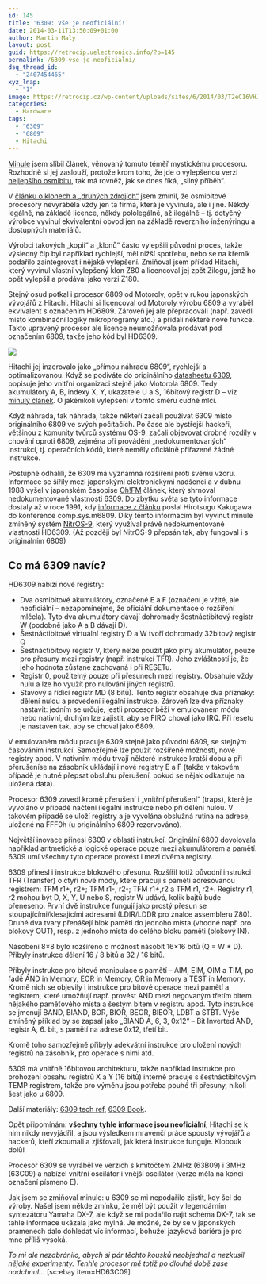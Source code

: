 ```yaml
---
id: 145
title: '6309: Vše je neoficiální!'
date: 2014-03-11T13:50:09+01:00
author: Martin Maly
layout: post
guid: https://retrocip.uelectronics.info/?p=145
permalink: /6309-vse-je-neoficialni/
dsq_thread_id:
  - "2407454465"
xyz_lnap:
  - "1"
image: https://retrocip.cz/wp-content/uploads/sites/6/2014/03/T2eC16VHJHFFmOoS6iBRzsj7cfw60_35-300x198.jpg
categories:
  - Hardware
tags:
  - "6309"
  - "6809"
  - Hitachi
---
```

[Minule](https://retrocip.uelectronics.info/posledni-krasavec-osmibitove-ery/ "Poslední krasavec osmibitové éry") jsem slíbil článek, věnovaný tomuto téměř mystickému procesoru. Rozhodně si jej zaslouží, protože krom toho, že jde o vylepšenou verzi [nejlepšího osmibitu](https://retrocip.uelectronics.info/posledni-krasavec-osmibitove-ery/ "Poslední krasavec osmibitové éry"), tak má rovněž, jak se dnes říká, &#8222;silný příběh&#8220;.

<!--more-->

V [článku o klonech a &#8222;druhých zdrojích&#8220;](https://retrocip.uelectronics.info/klony-a-procesory/ "Klony a procesory") jsem zmínil, že osmibitové procesory nevyráběla vždy jen ta firma, která je vyvinula, ale i jiné. Někdy legálně, na základě licence, někdy pololegálně, až ilegálně &#8211; tj. dotyčný výrobce vyvinul ekvivalentní obvod jen na základě reverzního inženýringu a dostupných materiálů.

Výrobci takových &#8222;kopií&#8220; a &#8222;klonů&#8220; často vylepšili původní proces, takže výsledný čip byl například rychlejší, měl nižší spotřebu, nebo se na křemík podařilo zaintegrovat i nějaké vylepšení. Zmiňoval jsem příklad Hitachi, který vyvinul vlastní vylepšený klon Z80 a licencoval jej zpět Zilogu, jenž ho opět vylepšil a prodával jako verzi Z180.

Stejný osud potkal i procesor 6809 od Motoroly, opět v rukou japonských vývojářů z Hitachi. Hitachi si licencoval od Motoroly výrobu 6809 a vyráběl ekvivalent s označením HD6809. Zároveň jej ale přepracovali (např. zavedli místo kombinační logiky mikroprogramy atd.) a přidali některé nové funkce. Takto upravený procesor ale licence neumožňovala prodávat pod označením 6809, takže jeho kód byl HD6309.

<a href="https://retrocip.uelectronics.info/6309-vyse-lepe-radostneji/t2ec16vhjhffmoos6ibrzsj7cfw60_35/" rel="attachment wp-att-146">![](https://retrocip.uelectronics.info/wp-content/uploads/sites/6/2014/03/T2eC16VHJHFFmOoS6iBRzsj7cfw60_35.jpg)</a>

Hitachi jej inzerovalo jako &#8222;přímou náhradu 6809&#8220;, rychlejší a optimalizovanou. Když se podíváte do originálního [datasheetu 6309](https://www.datasheetarchive.com/dl/Scans-031/ScansU9X30544.pdf), popisuje jeho vnitřní organizaci stejně jako Motorola 6809. Tedy akumulátory A, B, indexy X, Y, ukazatele U a S, 16bitový registr D &#8211; viz [minulý článek](https://retrocip.uelectronics.info/posledni-krasavec-osmibitove-ery/ "Poslední krasavec osmibitové éry"). O jakémkoli vylepšení v tomto směru cudně mlčí.

Když náhrada, tak náhrada, takže někteří začali používat 6309 místo originálního 6809 ve svých počítačích. Po čase ale bystřejší hackeři, většinou z komunity tvůrců systému OS-9, začali objevovat drobné rozdíly v chování oproti 6809, zejména při provádění &#8222;nedokumentovaných&#8220; instrukcí, tj. operačních kódů, které neměly oficiálně přiřazené žádné instrukce.

Postupně odhalili, že 6309 má významná rozšíření proti svému vzoru. Informace se šířily mezi japonskými elektronickými nadšenci a v dubnu 1988 vyšel v japonském časopise [Oh!FM](https://ja.wikipedia.org/wiki/Oh!FM) článek, který shrnoval nedokumentované vlastnosti 6309. Do zbytku světa se tyto informace dostaly až v roce 1991, kdy [informace z článku](https://koti.mbnet.fi/~atjs/mc6809/Information/6309.txt) poslal Hirotsugu Kakugawa do konference comp.sys.m6809. Díky těmto informacím byl vyvinut minule zmíněný systém [NitrOS-9](https://sourceforge.net/projects/nitros9/), který využíval právě nedokumentované vlastnosti HD6309. (Až později byl NitrOS-9 přepsán tak, aby fungoval i s originálním 6809)

## Co má 6309 navíc?

HD6309 nabízí nové registry:

  * Dva osmibitové akumulátory, označené E a F (označení je vžité, ale neoficiální &#8211; nezapomínejme, že oficiální dokumentace o rozšíření mlčela). Tyto dva akumulátory dávají dohromady šestnáctibitový registr W (podobně jako A a B dávají D).
  * Šestnáctibitové virtuální registry D a W tvoří dohromady 32bitový registr Q
  * Šestnáctibitový registr V, který nelze použít jako plný akumulátor, pouze pro přesuny mezi registry (např. instrukcí TFR). Jeho zvláštností je, že jeho hodnota zůstane zachovaná i při RESETu.
  * Registr 0, použitelný pouze při přesunech mezi registry. Obsahuje vždy nulu a lze ho využít pro nulování jiných registrů.
  * Stavový a řídicí registr MD (8 bitů). Tento registr obsahuje dva příznaky: dělení nulou a provedení ilegální instrukce. Zároveň lze dva příznaky nastavit: jedním se určuje, jestli procesor běží v emulovaném módu nebo nativní, druhým lze zajistit, aby se FIRQ choval jako IRQ. Při resetu je nastaven tak, aby se choval jako 6809.

V emulovaném módu pracuje 6309 stejně jako původní 6809, se stejným časováním instrukcí. Samozřejmě lze použít rozšířené možnosti, nové registry apod. V nativním módu trvají některé instrukce kratší dobu a při přerušeníse na zásobník ukládají i nové registry E a F (takže v takovém případě je nutné přepsat obsluhu přerušení, pokud se nějak odkazuje na uložená data).

Procesor 6309 zavedl kromě přerušení i &#8222;vnitřní přerušení&#8220; (traps), které je vyvoláno v případě načtení ilegální instrukce nebo při dělení nulou. V takovém případě se uloží registry a je vyvolána obslužná rutina na adrese, uložené na FFF0h (u originálního 6809 rezervováno).

Největší inovace přinesl 6309 v oblasti instrukcí. Originální 6809 dovolovala například aritmetické a logické operace pouze mezi akumulátorem a pamětí. 6309 umí všechny tyto operace provést i mezi dvěma registry.

6309 přinesl i instrukce blokového přesunu. Rozšířil totiž původní instrukci TFR (Transfer) o čtyři nové módy, které pracují s pamětí adresovanou registrem: TFM r1+, r2+; TFM r1-, r2-; TFM r1+,r2 a TFM r1, r2+. Registry r1, r2 mohou být D, X, Y, U nebo S, registr W udává, kolik bajtů bude přeneseno. První dvě instrukce fungují jako prostý přesun se stoupajícími/klesajícími adresami (LDIR/LDDR pro znalce assembleru Z80). Druhé dva tvary přenášejí blok paměti do jednoho místa (vhodné např. pro blokový OUT), resp. z jednoho místa do celého bloku paměti (blokový IN).

Násobení 8&#215;8 bylo rozšířeno o možnost násobit 16&#215;16 bitů (Q = W * D). Přibyly instrukce dělení 16 / 8 bitů a 32 / 16 bitů.

Přibyly instrukce pro bitové manipulace s pamětí &#8211; AIM, EIM, OIM a TIM, po řadě AND in Memory, EOR in Memory, OR in Memory a TEST in Memory. Kromě nich se objevily i instrukce pro bitové operace mezi pamětí a registrem, které umožňují např. provést AND mezi negovaným třetím bitem nějakého paměťového místa a šestým bitem v registru apod. Tyto instrukce se jmenují BAND, BIAND, BOR, BIOR, BEOR, BIEOR, LDBT a STBT. Výše zmíněný příklad by se zapsal jako &#8222;BIAND A, 6, 3, 0x12&#8220; &#8211; Bit Inverted AND, registr A, 6. bit, s pamětí na adrese 0x12, třetí bit.

Kromě toho samozřejmě přibyly adekvátní instrukce pro uložení nových registrů na zásobník, pro operace s nimi atd.

6309 má vnitřně 16bitovou architekturu, takže například instrukce pro prohození obsahu registrů X a Y (16 bitů) interně pracuje s šestnáctibitovým TEMP registrem, takže pro výměnu jsou potřeba pouhé tři přesuny, nikoli šest jako u 6809.

Další materiály: [6309 tech ref](https://koti.mbnet.fi/~atjs/mc6809/Information/6309.techref), [6309 Book](https://cyberabi.ipower.com/Downloads/The_6309_Book.pdf).

Opět připomínám: **všechny tyhle informace jsou neoficiální**, Hitachi se k nim nikdy nevyjádřil, a jsou výsledkem mravenčí práce spousty vývojářů a hackerů, kteří zkoumali a zjišťovali, jak která instrukce funguje. Klobouk dolů!

Procesor 6309 se vyráběl ve verzích s kmitočtem 2MHz (63B09) i 3MHz (63C09) a nabízel vnitřní oscilátor i vnější oscilátor (verze měla na konci označení písmeno E).

Jak jsem se zmiňoval minule: u 6309 se mi nepodařilo zjistit, kdy šel do výroby. Našel jsem někde zmínku, že měl být použit v legendárním syntezátoru Yamaha DX-7, ale když se mi podařilo najít schéma DX-7, tak se tahle informace ukázala jako mylná. Je možné, že by se v japonských pramenech dalo dohledat víc informací, bohužel jazyková bariéra je pro mne příliš vysoká.

_To mi ale nezabránilo, abych si pár těchto kousků neobjednal a nezkusil nějaké experimenty. Tenhle procesor mě totiž po dlouhé době zase nadchnul&#8230;_ [sc:ebay item=HD63C09]